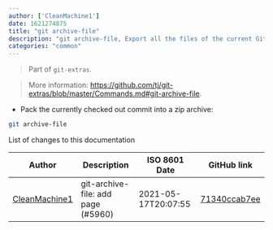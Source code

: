 ```yaml
---
author: ['CleanMachine1']
date: 1621274875
title: "git archive-file"
description: "git archive-file, Export all the files of the current Git branch into a zip archive."
categories: "common"
---
```

> Part of `git-extras`.

> More information: <https://github.com/tj/git-extras/blob/master/Commands.md#git-archive-file>.

- Pack the currently checked out commit into a zip archive:

```bash
git archive-file
```
List of changes to this documentation


Author | Description | ISO 8601 Date | GitHub link
------|-----|-----|-----
[CleanMachine1](mailto:78213164+CleanMachine1@users.noreply.github.com) | git-archive-file: add page (#5960) | 2021-05-17T20:07:55 | [71340ccab7ee](https://github.com/tldr-pages/tldr/commit/71340ccab7eeb98e13c1ba97db3320af22e64c85)

